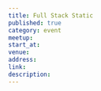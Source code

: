 ```yaml
---
title: Full Stack Static
published: true
category: event
meetup:
start_at:
venue:
address:
link:
description:
---
```

